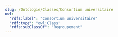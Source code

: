 ```yaml
---
slug: /Ontologie/Classes/Consortium universitaire
owl:
  "rdfs:label": "Consortium universitaire"
  "rdf:type": "owl:Class"
  "rdfs:subClassOf": "Regroupement"
---
```


<OntologyTable frontMatter={frontMatter}/>
